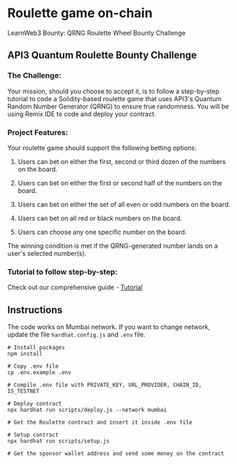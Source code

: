 # Roulette game on-chain

LearnWeb3 Bounty: QRNG Roulette Wheel Bounty Challenge

## API3 Quantum Roulette Bounty Challenge

### The Challenge:

Your mission, should you choose to accept it, is to follow a step-by-step tutorial to code a Solidity-based roulette game that uses API3's Quantum Random Number Generator (QRNG) to ensure true randomness. You will be using Remix IDE to code and deploy your contract.

### Project Features:

Your roulette game should support the following betting options:

1. Users can bet on either the first, second or third dozen of the numbers on the board.

2. Users can bet on either the first or second half of the numbers on the board.

3. Users can bet on either the set of all even or odd numbers on the board.

4. Users can bet on all red or black numbers on the board.

5. Users can choose any one specific number on the board.

The winning condition is met if the QRNG-generated number lands on a user's selected number(s).

### Tutorial to follow step-by-step:

Check out our comprehensive guide - [Tutorial](https://docs.api3.org/guides/qrng/roulette-guide/)

## Instructions

The code works on Mumbai network. If you want to change network, update the file `hardhat.config.js` and `.env` file.

```batch
# Install packages
npm install

# Copy .env file
cp .env.example .env

# Compile .env file with PRIVATE_KEY, URL_PROVIDER, CHAIN_ID, IS_TESTNET

# Deploy contract
npx hardhat run scripts/deploy.js --network mumbai

# Get the Roulette contract and insert it inside .env file

# Setup contract
npx hardhat run scripts/setup.js

# Get the sponsor wallet address and send some money on the contract

```
